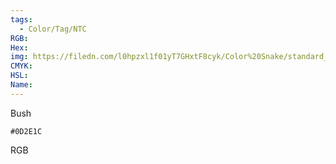 ```yaml
---
tags:
  - Color/Tag/NTC
RGB:
Hex:
img: https://filedn.com/l0hpzxl1f01yT7GHxtF8cyk/Color%20Snake/standard_csv_to_svg/0D2E1C.svg
CMYK:
HSL:
Name:
---
```

Bush
```palette
#0D2E1C
```
RGB
